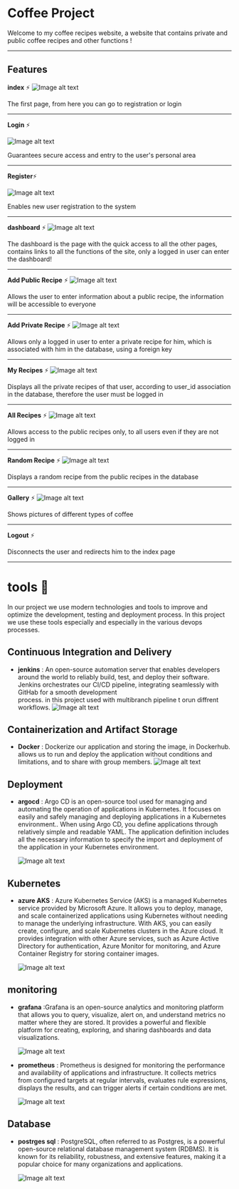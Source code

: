 # Coffee Project # 

Welcome to my coffee recipes website, a website that contains private and public coffee recipes and other functions ! 

---


## Features ##


**index** ⚡
![Image alt text](screenShots/index.png)

The first page, from here you can go to registration or login



---


**Login** ⚡

![Image alt text](screenShots/login.png)

Guarantees secure access and entry to the user's personal area


---




**Register**⚡

![Image alt text](screenShots/registger.png)

Enables new user registration to the system





---




**dashboard** ⚡
![Image alt text](screenShots/dashboard.png)

The dashboard is the page with the quick access to all the other pages, contains links to all the functions of the site, only a logged in user can enter the dashboard!





---





**Add Public Recipe** ⚡
![Image alt text](screenShots/addPublic.png)

Allows the user to enter information about a public recipe, the information will be accessible to everyone



---





**Add Private Recipe** ⚡
![Image alt text](screenShots/addPrivate.png)

Allows only a logged in user to enter a private recipe for him, which is associated with him in the database, using a foreign key



---





**My Recipes** ⚡
![Image alt text](screenShots/myRecipes.png)

Displays all the private recipes of that user, according to user_id association in the database, therefore the user must be logged in




---






**All Recipes** ⚡
![Image alt text](screenShots/allRecipes.png)

Allows access to the public recipes only, to all users even if they are not logged in



---






**Random Recipe** ⚡
![Image alt text](screenShots/random.png)

Displays a random recipe from the public recipes in the database



---





**Gallery** ⚡
![Image alt text](screenShots/gallery.png)

Shows pictures of different types of coffee



---
**Logout** ⚡

Disconnects the user and redirects him to the index page


---







# tools 💼


In our project we use modern technologies and tools to improve and optimize the development, testing and deployment process.
In this project we use these tools especially and especially in the various devops processes.



## Continuous Integration and Delivery
  - **jenkins** : An open-source automation server that enables developers around the world to reliably build, test, and deploy their software. Jenkins orchestrates our CI/CD pipeline, integrating seamlessly with GitHab for a smooth development     
     process. in this project used with multibranch pipeline t orun diffrent workflows.
    ![Image alt text](images/jenkins.png)





## Containerization and Artifact Storage
  - **Docker** : Dockerize our application and storing the image, in Dockerhub.
     allows us to run and deploy the application without conditions and limitations, and to share with group members.
    ![Image alt text](images/docker.png)




## Deployment
  - **argocd** : Argo CD is an open-source tool used for managing and automating the operation of applications in Kubernetes. It focuses on easily and safely managing and deploying applications in a Kubernetes environment..
    When using Argo CD, you define applications through relatively simple and readable YAML.
    The application definition includes all the necessary information to specify the import and deployment of the application in your Kubernetes environment.


    ![Image alt text](images/argocd.png)



## Kubernetes
  - **azure AKS** : Azure Kubernetes Service (AKS) is a managed Kubernetes service provided by Microsoft Azure. It allows you to deploy, manage, and scale containerized applications using Kubernetes without needing to manage the underlying 
infrastructure.
With AKS, you can easily create, configure, and scale Kubernetes clusters in the Azure cloud. It provides integration with other Azure services, such as Azure Active Directory for authentication, Azure Monitor for monitoring, and Azure Container Registry for storing container images.


    ![Image alt text](images/kubernetes.png)


## monitoring
  - **grafana** :Grafana is an open-source analytics and monitoring platform that allows you to query, visualize, alert on, and understand metrics no matter where they are stored. It provides a powerful and flexible platform for creating, exploring, and sharing dashboards and data visualizations.

    ![Image alt text](images/grafana.png)






- **prometheus** : Prometheus is designed for monitoring the performance and availability of applications and infrastructure. It collects metrics from configured targets at regular intervals, evaluates rule expressions, displays the results, and can trigger alerts if certain conditions are met.

    ![Image alt text](images/prometheus.png)





## Database
  - **postrges sql** : PostgreSQL, often referred to as Postgres, is a powerful open-source relational database management system (RDBMS). It is known for its reliability, robustness, and extensive features, making it a popular choice for many organizations and applications.


    ![Image alt text](images/postgres.png)
  


    

  
